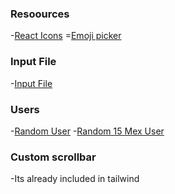 ### Resoources
-[React Icons](https://react-icons.github.io/react-icons/)
=[Emoji picker](https://www.npmjs.com/package/emoji-picker-react)

### Input File
-[Input File](https://github.com/shadcn-ui/ui/discussions/2137)

### Users
-[Random User](https://randomuser.me/api)
-[Random 15 Mex User](https://randomuser.me/api/?results=15&nat=mx)

### Custom scrollbar
-Its already included in tailwind